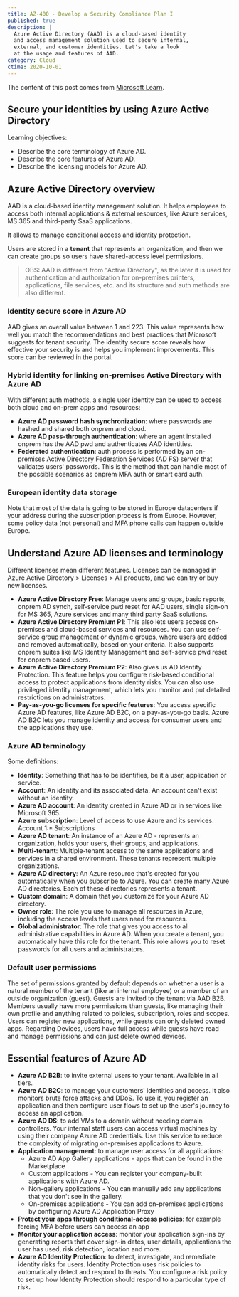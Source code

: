 ```yaml
---
title: AZ-400 - Develop a Security Compliance Plan I
published: true
description: |
  Azure Active Directory (AAD) is a cloud-based identity 
  and access management solution used to secure internal, 
  external, and customer identities. Let's take a look
  at the usage and features of AAD.
category: Cloud
ctime: 2020-10-01
---
```


The content of this post comes from [Microsoft Learn](https://docs.microsoft.com/en-us/learn/modules/intro-to-azure-ad/).

## Secure your identities by using Azure Active Directory

Learning objectives:
* Describe the core terminology of Azure AD.
* Describe the core features of Azure AD.
* Describe the licensing models for Azure AD.

## Azure Active Directory overview

AAD is a cloud-based identity management solution. It helps employees to access both internal applications & external resources, like Azure services, MS 365 and third-party SaaS applications.

It allows to manage conditional access and identity protection.

Users are stored in a **tenant** that represents an organization, and then we can create groups so users have shared-access level permissions. 

> OBS: AAD is different from "Active Directory", as the later it is used for authentication and authorization for on-premises printers, applications, file services, etc. and its structure and auth methods are also different.

### Identity secure score in Azure AD

AAD gives an overall value between 1 and 223. This value represents how well you match the recommendations and best practices that Microsoft suggests for tenant security. The identity secure score reveals how effective your security is and helps you implement improvements. This score can be reviewed in the portal.

### Hybrid identity for linking on-premises Active Directory with Azure AD

With different auth methods, a single user identity can be used to access both cloud and on-prem apps and resources:
* **Azure AD password hash synchronization**: where passwords are hashed and shared both onprem and cloud.
* **Azure AD pass-through authentication**: where an agent installed onprem has the AAD pwd and authenticates AAD identities.
* **Federated authentication**: auth process is performed by an on-premises Active Directory Federation Services (AD FS) server that validates users' passwords. This is the method that can handle most of the possible scenarios as onprem MFA auth or smart card auth.

### European identity data storage

Note that most of the data is going to be stored in Europe datacenters if your address during the subscription process is from Europe. However, some policy data (not personal) and MFA phone calls can happen outside Europe.

## Understand Azure AD licenses and terminology

Different licenses mean different features. Licenses can be managed in Azure Active Directory > Licenses > All products, and we can try or buy new licenses.

* **Azure Active Directory Free**: Manage users and groups, basic reports, onprem AD synch, self-service pwd reset for AAD users, single sign-on for MS 365, Azure services and many third party SaaS solutions.
* **Azure Active Directory Premium P1**: This also lets users access on-premises and cloud-based services and resources. You can use self-service group management or dynamic groups, where users are added and removed automatically, based on your criteria. It also supports onprem suites like MS Identity Management and self-service pwd reset for onprem based users.
* **Azure Active Directory Premium P2**: Also gives us AD Identity Protection. This feature helps you configure risk-based conditional access to protect applications from identity risks. You can also use privileged identity management, which lets you monitor and put detailed restrictions on administrators.
* **Pay-as-you-go licenses for specific features**: You access specific Azure AD features, like Azure AD B2C, on a pay-as-you-go basis. Azure AD B2C lets you manage identity and access for consumer users and the applications they use.

### Azure AD terminology

Some definitions:

* **Identity**: Something that has to be identifies, be it a user, application or service.
* **Account**: An identity and its associated data. An account can't exist without an identity.
* **Azure AD account**: An identity created in Azure AD or in services like Microsoft 365.
* **Azure subscription**: Level of access to use Azure and its services. Account 1:* Subscriptions
* **Azure AD tenant**: An instance of an Azure AD - represents an organization, holds your users, their groups, and applications.
* **Multi-tenant**: Multiple-tenant access to the same applications and services in a shared environment. These tenants represent multiple organizations.
* **Azure AD directory**: An Azure resource that's created for you automatically when you subscribe to Azure. You can create many Azure AD directories. Each of these directories represents a tenant.
* **Custom domain**: A domain that you customize for your Azure AD directory.
* **Owner role**: The role you use to manage all resources in Azure, including the access levels that users need for resources.
* **Global administrator**: The role that gives you access to all administrative capabilities in Azure AD. When you create a tenant, you automatically have this role for the tenant. This role allows you to reset passwords for all users and administrators.

### Default user permissions

The set of permissions granted by default depends on whether a user is a natural member of the tenant (like an internal employee) or a member of an outside organization (guest). Guests are invited to the tenant via AAD B2B. Members usually have more permissions than guests, like managing their own profile and anything related to policies, subscription, roles and scopes. Users can register new applications, while guests can only deleted owned apps. Regarding Devices, users have full access while guests have read and manage permissions and can just delete owned devices.

## Essential features of Azure AD

* **Azure AD B2B**: to invite external users to your tenant. Available in all tiers.
* **Azure AD B2C**: to manage your customers' identities and access. It also monitors brute force attacks and DDoS. To use it, you register an application and then configure user flows to set up the user's journey to access an application.
* **Azure AD DS**: to add VMs to a domain without needing domain controllers. Your internal staff users can access virtual machines by using their company Azure AD credentials. Use this service to reduce the complexity of migrating on-premises applications to Azure.
* **Application management**: to manage user access for all applications:
  * Azure AD App Gallery applications - apps that can be found in the Marketplace
  * Custom applications - You can register your company-built applications with Azure AD.
  * Non-gallery applications - You can manually add any applications that you don't see in the gallery.
  * On-premises applications - You can add on-premises applications by configuring Azure AD Application Proxy
* **Protect your apps through conditional-access policies**: for example forcing MFA before users can access an app
* **Monitor your application access**: monitor your application sign-ins by generating reports that cover sign-in dates, user details, applications the user has used, risk detection, location and more.
* **Azure AD Identity Protection**: to detect, investigate, and remediate identity risks for users. Identity Protection uses risk policies to automatically detect and respond to threats. You configure a risk policy to set up how Identity Protection should respond to a particular type of risk.
